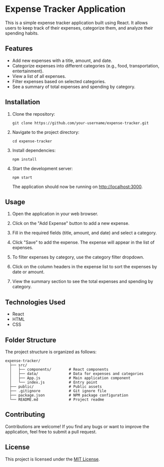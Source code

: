 # Expense Tracker Application

This is a simple expense tracker application built using React. It allows users to keep track of their expenses, categorize them, and analyze their spending habits.

## Features

- Add new expenses with a title, amount, and date.
- Categorize expenses into different categories (e.g., food, transportation, entertainment).
- View a list of all expenses.
- Filter expenses based on selected categories.
- See a summary of total expenses and spending by category.

## Installation

1. Clone the repository:

   ```shell
   git clone https://github.com/your-username/expense-tracker.git
   ```

2. Navigate to the project directory:

   ```shell
   cd expense-tracker
   ```

3. Install dependencies:

   ```shell
   npm install
   ```

4. Start the development server:

   ```shell
   npm start
   ```

   The application should now be running on [http://localhost:3000](http://localhost:3000).

## Usage

1. Open the application in your web browser.

2. Click on the "Add Expense" button to add a new expense.

3. Fill in the required fields (title, amount, and date) and select a category.

4. Click "Save" to add the expense. The expense will appear in the list of expenses.

5. To filter expenses by category, use the category filter dropdown.

6. Click on the column headers in the expense list to sort the expenses by date or amount.

7. View the summary section to see the total expenses and spending by category.

## Technologies Used

- React
- HTML
- CSS

## Folder Structure

The project structure is organized as follows:

```
expense-tracker/
  ├── src/
  │   ├── components/        # React components
  │   ├── data/              # Data for expenses and categories
  │   ├── App.js             # Main application component
  │   └── index.js           # Entry point
  ├── public/                # Public assets
  ├── .gitignore             # Git ignore file
  ├── package.json           # NPM package configuration
  └── README.md              # Project readme
```

## Contributing

Contributions are welcome! If you find any bugs or want to improve the application, feel free to submit a pull request.

## License

This project is licensed under the [MIT License](LICENSE).
